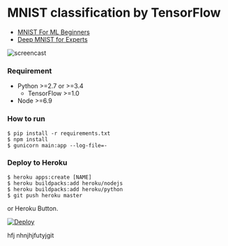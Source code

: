 # MNIST classification by TensorFlow #

- [MNIST For ML Beginners](https://www.tensorflow.org/tutorials/mnist/beginners/)
- [Deep MNIST for Experts](https://www.tensorflow.org/tutorials/mnist/pros/)

![screencast](https://cloud.githubusercontent.com/assets/80381/11339453/f04f885e-923c-11e5-8845-33c16978c54d.gif)

### Requirement ###

- Python >=2.7 or >=3.4
  - TensorFlow >=1.0
- Node >=6.9


### How to run ###

    $ pip install -r requirements.txt
    $ npm install
    $ gunicorn main:app --log-file=-


### Deploy to Heroku ###

    $ heroku apps:create [NAME]
    $ heroku buildpacks:add heroku/nodejs
    $ heroku buildpacks:add heroku/python
    $ git push heroku master

or Heroku Button.

[![Deploy](https://www.herokucdn.com/deploy/button.svg)](https://heroku.com/deploy)

hfj  nhnjhjfutyjgit
